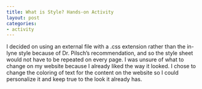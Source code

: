 ```yaml
---
title: What is Style? Hands-on Activity
layout: post
categories:
- activity
---
```

I decided on using an external file with a .css extension rather than the in-lyne style because of Dr. Pilsch’s recommendation, and so the style sheet would not have to be repeated on every page. I was unsure of what to change on my website because I already liked the way it looked. I chose to change the coloring of text for the content on the website so I could personalize it and keep true to the look it already has. 
